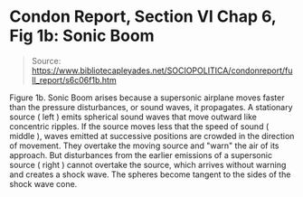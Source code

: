 # Condon Report, Section VI Chap 6, Fig 1b: Sonic Boom

> Source: https://www.bibliotecapleyades.net/SOCIOPOLITICA/condonreport/full_report/s6c06f1b.htm

Figure 1b.
Sonic Boom arises because a supersonic airplane moves faster than the pressure disturbances, or sound waves, it propagates. A stationary source (
left
) emits spherical sound waves that move outward like concentric ripples. If the source moves less that the speed of sound (
middle
), waves emitted at successive positions are crowded in the direction of movement. They overtake the moving source and "warn" the air of its approach. But disturbances from the earlier emissions of a supersonic source (
right
) cannot overtake the source, which arrives without warning and creates a shock wave. The spheres become tangent to the sides of the shock wave cone.
